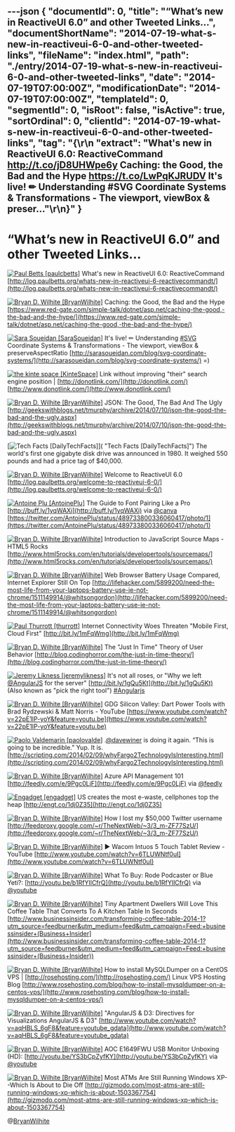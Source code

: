 ---json
{
  "documentId": 0,
  "title": "“What’s new in ReactiveUI 6.0” and other Tweeted Links…",
  "documentShortName": "2014-07-19-what-s-new-in-reactiveui-6-0-and-other-tweeted-links",
  "fileName": "index.html",
  "path": "./entry/2014-07-19-what-s-new-in-reactiveui-6-0-and-other-tweeted-links",
  "date": "2014-07-19T07:00:00Z",
  "modificationDate": "2014-07-19T07:00:00Z",
  "templateId": 0,
  "segmentId": 0,
  "isRoot": false,
  "isActive": true,
  "sortOrdinal": 0,
  "clientId": "2014-07-19-what-s-new-in-reactiveui-6-0-and-other-tweeted-links",
  "tag": "{\r\n  \"extract\": \"What's new in ReactiveUI 6.0: ReactiveCommand<T>  <http://t.co/jD8UHWpe6y>  Caching: the Good, the Bad and the Hype <https://t.co/LwPqKJRUDV>  It's live! ✏ Understanding #SVG Coordinate Systems & Transformations - The viewport, viewBox & preser...\"\r\n}"
}
---

# “What’s new in ReactiveUI 6.0” and other Tweeted Links…

[<img alt="Paul Betts [paulcbetts]" src="https://songhay.blob.core.windows.net/shared-social-twitter/paulcbetts.jpeg">](http://log.paulbetts.org/ "Paul Betts [paulcbetts]") <span>What's new in ReactiveUI 6.0: ReactiveCommand<T> [http://log.paulbetts.org/whats-new-in-reactiveui-6-reactivecommandt/](http://log.paulbetts.org/whats-new-in-reactiveui-6-reactivecommandt/)</span>

[<img alt="Bryan D. Wilhite [BryanWilhite]" src="https://songhay.blob.core.windows.net/shared-social-twitter/BryanWilhite.jpeg">](http://songhayblog.azurewebsites.net/ "Bryan D. Wilhite [BryanWilhite]") <span>Caching: the Good, the Bad and the Hype [https://www.red-gate.com/simple-talk/dotnet/asp.net/caching-the-good,-the-bad-and-the-hype/](https://www.red-gate.com/simple-talk/dotnet/asp.net/caching-the-good,-the-bad-and-the-hype/)</span>

[<img alt="Sara Soueidan [SaraSoueidan]" src="https://songhay.blob.core.windows.net/shared-social-twitter/SaraSoueidan.png">](http://sarasoueidan.com/ "Sara Soueidan [SaraSoueidan]") <span>It's live! ✏ Understanding [#SVG](http://search.twitter.com/search?q=%23SVG) Coordinate Systems & Transformations - The viewport, viewBox & preserveAspectRatio [http://sarasoueidan.com/blog/svg-coordinate-systems/](http://sarasoueidan.com/blog/svg-coordinate-systems/) =)</span>

[<img alt="the kinte space [KinteSpace]" src="https://songhay.blob.core.windows.net/shared-social-twitter/KinteSpace.png">](http://kintespace.com/ "the kinte space [KinteSpace]") <span>Link without improving "their" search engine position | [http://donotlink.com/](http://donotlink.com/) [http://www.donotlink.com/](http://www.donotlink.com/)</span>

[<img alt="Bryan D. Wilhite [BryanWilhite]" src="https://songhay.blob.core.windows.net/shared-social-twitter/BryanWilhite.jpeg">](http://songhayblog.azurewebsites.net/ "Bryan D. Wilhite [BryanWilhite]") <span>JSON: The Good, The Bad And The Ugly [http://geekswithblogs.net/tmurphy/archive/2014/07/10/json-the-good-the-bad-and-the-ugly.aspx](http://geekswithblogs.net/tmurphy/archive/2014/07/10/json-the-good-the-bad-and-the-ugly.aspx)</span>

[<img alt="Tech Facts [DailyTechFacts]" src="https://songhay.blob.core.windows.net/shared-social-twitter/DailyTechFacts.jpeg">]( "Tech Facts [DailyTechFacts]") <span>The world's first one gigabyte disk drive was announced in 1980. It weighed 550 pounds and had a price tag of $40,000.</span>

[<img alt="Bryan D. Wilhite [BryanWilhite]" src="https://songhay.blob.core.windows.net/shared-social-twitter/BryanWilhite.jpeg">](http://songhayblog.azurewebsites.net/ "Bryan D. Wilhite [BryanWilhite]") <span>Welcome to ReactiveUI 6.0 [http://log.paulbetts.org/welcome-to-reactiveui-6-0/](http://log.paulbetts.org/welcome-to-reactiveui-6-0/)</span>

[<img alt="Antoine Plu [AntoinePlu]" src="https://songhay.blob.core.windows.net/shared-social-twitter/AntoinePlu.jpeg">](http://www.linkedin.com/in/AntoinePlu "Antoine Plu [AntoinePlu]") <span>The Guide to Font Pairing Like a Pro [http://buff.ly/1yqWAXi](http://buff.ly/1yqWAXi) via [@canva](http://twitter.com/canva) [https://twitter.com/AntoinePlu/status/489733800336060417/photo/1](https://twitter.com/AntoinePlu/status/489733800336060417/photo/1)</span>

[<img alt="Bryan D. Wilhite [BryanWilhite]" src="https://songhay.blob.core.windows.net/shared-social-twitter/BryanWilhite.jpeg">](http://songhayblog.azurewebsites.net/ "Bryan D. Wilhite [BryanWilhite]") <span>Introduction to JavaScript Source Maps - HTML5 Rocks [http://www.html5rocks.com/en/tutorials/developertools/sourcemaps/](http://www.html5rocks.com/en/tutorials/developertools/sourcemaps/)</span>

[<img alt="Bryan D. Wilhite [BryanWilhite]" src="https://songhay.blob.core.windows.net/shared-social-twitter/BryanWilhite.jpeg">](http://songhayblog.azurewebsites.net/ "Bryan D. Wilhite [BryanWilhite]") <span>Web Browser Battery Usage Compared, Internet Explorer Still On Top [http://lifehacker.com/5899200/need-the-most-life-from-your-laptops-battery-use-ie-not-chrome/1511149914/@whitsongordon](http://lifehacker.com/5899200/need-the-most-life-from-your-laptops-battery-use-ie-not-chrome/1511149914/@whitsongordon)</span>

[<img alt="Paul Thurrott [thurrott]" src="https://songhay.blob.core.windows.net/shared-social-twitter/thurrott.jpeg">](http://www.winsupersite.com/ "Paul Thurrott [thurrott]") <span>Internet Connectivity Woes Threaten "Mobile First, Cloud First" [http://bit.ly/1mFqWmg](http://bit.ly/1mFqWmg)</span>

[<img alt="Bryan D. Wilhite [BryanWilhite]" src="https://songhay.blob.core.windows.net/shared-social-twitter/BryanWilhite.jpeg">](http://songhayblog.azurewebsites.net/ "Bryan D. Wilhite [BryanWilhite]") <span>The "Just In Time" Theory of User Behavior [http://blog.codinghorror.com/the-just-in-time-theory/](http://blog.codinghorror.com/the-just-in-time-theory/)</span>

[<img alt="Jeremy Likness [jeremylikness]" src="https://songhay.blob.core.windows.net/shared-social-twitter/jeremylikness.png">](http://csharperimage.jeremylikness.com/ "Jeremy Likness [jeremylikness]") <span>It's not all roses, or "Why we left [@AngularJS](http://twitter.com/AngularJS) for the server" [http://bit.ly/1gQu5Kt](http://bit.ly/1gQu5Kt) (Also known as "pick the right tool") [#Angularjs](http://search.twitter.com/search?q=%23Angularjs)</span>

[<img alt="Bryan D. Wilhite [BryanWilhite]" src="https://songhay.blob.core.windows.net/shared-social-twitter/BryanWilhite.jpeg">](http://songhayblog.azurewebsites.net/ "Bryan D. Wilhite [BryanWilhite]") <span>GDG Silicon Valley: Dart Power Tools with Brad Rydzewski & Matt Norris - YouTube [https://www.youtube.com/watch?v=22pE1IP-yoY&feature=youtu.be](https://www.youtube.com/watch?v=22pE1IP-yoY&feature=youtu.be)</span>

[<img alt="Paolo Valdemarin [paolovalde]" src="https://songhay.blob.core.windows.net/shared-social-twitter/paolovalde.jpeg">](http://val.demar.in/ "Paolo Valdemarin [paolovalde]") <span>.[@davewiner](http://twitter.com/davewiner) is doing it again. “This is going to be incredible.” Yup. It is. [http://scripting.com/2014/02/09/whyFargo2TechnologyIsInteresting.html](http://scripting.com/2014/02/09/whyFargo2TechnologyIsInteresting.html)</span>

[<img alt="Bryan D. Wilhite [BryanWilhite]" src="https://songhay.blob.core.windows.net/shared-social-twitter/BryanWilhite.jpeg">](http://songhayblog.azurewebsites.net/ "Bryan D. Wilhite [BryanWilhite]") <span>Azure API Management 101 [http://feedly.com/e/9Pgc0LjF](http://feedly.com/e/9Pgc0LjF) via [@feedly](http://twitter.com/feedly)</span>

[<img alt="Engadget [engadget]" src="https://songhay.blob.core.windows.net/shared-social-twitter/engadget.png">](http://www.engadget.com/ "Engadget [engadget]") <span>US creates the most e-waste, cellphones top the heap [http://engt.co/1dj0Z35](http://engt.co/1dj0Z35)</span>

[<img alt="Bryan D. Wilhite [BryanWilhite]" src="https://songhay.blob.core.windows.net/shared-social-twitter/BryanWilhite.jpeg">](http://songhayblog.azurewebsites.net/ "Bryan D. Wilhite [BryanWilhite]") <span>How I lost my $50,000 Twitter username [http://feedproxy.google.com/~r/TheNextWeb/~3/3_m-ZF77SzU/](http://feedproxy.google.com/~r/TheNextWeb/~3/3_m-ZF77SzU/)</span>

[<img alt="Bryan D. Wilhite [BryanWilhite]" src="https://songhay.blob.core.windows.net/shared-social-twitter/BryanWilhite.jpeg">](http://songhayblog.azurewebsites.net/ "Bryan D. Wilhite [BryanWilhite]") <span>▶ Wacom Intuos 5 Touch Tablet Review - YouTube [http://www.youtube.com/watch?v=6TLUWNtf0uI](http://www.youtube.com/watch?v=6TLUWNtf0uI)</span>

[<img alt="Bryan D. Wilhite [BryanWilhite]" src="https://songhay.blob.core.windows.net/shared-social-twitter/BryanWilhite.jpeg">](http://songhayblog.azurewebsites.net/ "Bryan D. Wilhite [BryanWilhite]") <span>What To Buy: Rode Podcaster or Blue Yeti?: [http://youtu.be/b1RfYIlCfrQ](http://youtu.be/b1RfYIlCfrQ) via [@youtube](http://twitter.com/youtube)</span>

[<img alt="Bryan D. Wilhite [BryanWilhite]" src="https://songhay.blob.core.windows.net/shared-social-twitter/BryanWilhite.jpeg">](http://songhayblog.azurewebsites.net/ "Bryan D. Wilhite [BryanWilhite]") <span>Tiny Apartment Dwellers Will Love This Coffee Table That Converts To A Kitchen Table In Seconds [http://www.businessinsider.com/transforming-coffee-table-2014-1?utm_source=feedburner&utm_medium=feed&utm_campaign=Feed:+businessinsider+(Business+Insider](http://www.businessinsider.com/transforming-coffee-table-2014-1?utm_source=feedburner&utm_medium=feed&utm_campaign=Feed:+businessinsider+(Business+Insider))</span>

[<img alt="Bryan D. Wilhite [BryanWilhite]" src="https://songhay.blob.core.windows.net/shared-social-twitter/BryanWilhite.jpeg">](http://songhayblog.azurewebsites.net/ "Bryan D. Wilhite [BryanWilhite]") <span>How to install MySQLDumper on a CentOS VPS | [http://rosehosting.com/](http://rosehosting.com/) Linux VPS Hosting Blog [http://www.rosehosting.com/blog/how-to-install-mysqldumper-on-a-centos-vps/](http://www.rosehosting.com/blog/how-to-install-mysqldumper-on-a-centos-vps/)</span>

[<img alt="Bryan D. Wilhite [BryanWilhite]" src="https://songhay.blob.core.windows.net/shared-social-twitter/BryanWilhite.jpeg">](http://songhayblog.azurewebsites.net/ "Bryan D. Wilhite [BryanWilhite]") <span>"AngularJS & D3: Directives for Visualizations AngularJS & D3" [http://www.youtube.com/watch?v=aqHBLS_6gF8&feature=youtube_gdata](http://www.youtube.com/watch?v=aqHBLS_6gF8&feature=youtube_gdata)</span>

[<img alt="Bryan D. Wilhite [BryanWilhite]" src="https://songhay.blob.core.windows.net/shared-social-twitter/BryanWilhite.jpeg">](http://songhayblog.azurewebsites.net/ "Bryan D. Wilhite [BryanWilhite]") <span>AOC E1649FWU USB Monitor Unboxing (HD): [http://youtu.be/YS3bCpZyfKY](http://youtu.be/YS3bCpZyfKY) via [@youtube](http://twitter.com/youtube)</span>

[<img alt="Bryan D. Wilhite [BryanWilhite]" src="https://songhay.blob.core.windows.net/shared-social-twitter/BryanWilhite.jpeg">](http://songhayblog.azurewebsites.net/ "Bryan D. Wilhite [BryanWilhite]") <span>Most ATMs Are Still Running Windows XP--Which Is About to Die Off [http://gizmodo.com/most-atms-are-still-running-windows-xp-which-is-about-1503367754](http://gizmodo.com/most-atms-are-still-running-windows-xp-which-is-about-1503367754)</span>

@[BryanWilhite](https://twitter.com/BryanWilhite)
